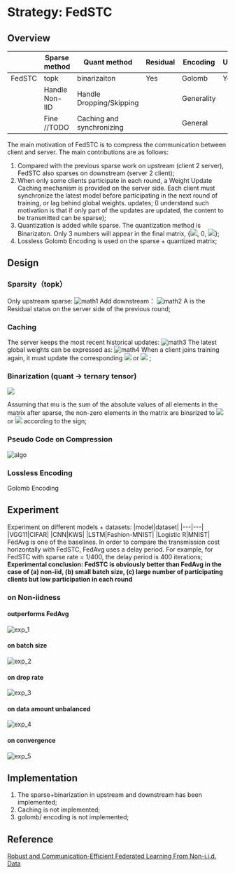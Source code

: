 # Strategy: FedSTC
## Overview
||Sparse method|Quant method|Residual|Encoding|Upstream|Downstream|
|---|---|---|---|---|---|---|
|FedSTC|topk|binarizaiton|Yes|Golomb|Yes|Yes|
||Handle Non-IID|Handle Dropping/Skipping||Generality|||
||Fine //TODO|Caching and synchronizing||General||

The main motivation of FedSTC is to compress the communication between client and server. The main contributions are as follows:
1. Compared with the previous sparse work on upstream (client 2 server), FedSTC also sparses on downstream (server 2 client);
2. When only some clients participate in each round, a Weight Update Caching mechanism is provided on the server side. Each client must synchronize the latest model before participating in the next round of training, or lag behind global weights. updates; (I understand such motivation is that if only part of the updates are updated, the content to be transmitted can be sparse);
3. Quantization is added while sparse. The quantization method is Binarizaton. Only 3 numbers will appear in the final matrix, {![](https://latex.codecogs.com/svg.image?\inline&space;\small&space;\mu), 0, ![](https://latex.codecogs.com/svg.image?\inline&space;\small&space;\mu)};
4. Lossless Golomb Encoding is used on the sparse + quantized matrix;
## Design
### Sparsity（topk）
Only upstream sparse:
![math1](resources/fedstc_math_1.jpg)
Add downstream：
![math2](resources/fedstc_math_2.jpg)
A is the Residual status on the server side of the previous round;
### Caching
The server keeps the most recent historical updates:
![math3](resources/fedstc_math_3.jpg)
The latest global weights can be expressed as:
![math4](resources/fedstc_math_4.jpg)
When a client joins training again, it must update the corresponding ![](https://latex.codecogs.com/svg.image?\inline&space;\small&space;P^{(s)}) or ![](https://latex.codecogs.com/svg.image?\inline&space;\small&space;W) ;
### Binarization (quant -> ternary tensor) 
![](https://latex.codecogs.com/svg.image?\inline&space;\small&space;e'&space;\in&space;\{-\mu,0,\mu\},&space;\&space;\mu&space;=&space;mean(abs(e)))

Assuming that mu is the sum of the absolute values of all elements in the matrix after sparse, the non-zero elements in the matrix are binarized to ![](https://latex.codecogs.com/svg.image?\inline&space;\small&space;\mu) or ![](https://latex.codecogs.com/svg.image?\inline&space;\small&space;-\mu) according to the sign;

### Pseudo Code on Compression
![algo](resources/fedstc_algo_1.jpg)
### Lossless Encoding
Golomb Encoding
## Experiment
Experiment on different models + datasets:
|model|dataset|
|---|---|
|VGG11|CIFAR|
|CNN|KWS|
|LSTM|Fashion-MNIST|
|Logistic R|MNIST|
FedAvg is one of the baselines. In order to compare the transmission cost horizontally with FedSTC, FedAvg uses a delay period. For example, for FedSTC with sparse rate = 1/400, the delay period is 400 iterations;
**Experimental conclusion: FedSTC is obviously better than FedAvg in the case of (a) non-iid, (b) small batch size, (c) large number of participating clients but low participation in each round**
### on Non-iidness
#### outperforms FedAvg
![exp_1](resources/fedstc_exp_1.jpg)
#### on batch size
![exp_2](resources/fedstc_exp_2.jpg)
#### on drop rate
![exp_3](resources/fedstc_exp_3.jpg)
#### on data amount unbalanced
![exp_4](resources/fedstc_exp_4.jpg)
#### on convergence
![exp_5](resources/fedstc_exp_5.jpg)
## Implementation
1. The sparse+binarization in upstream and downstream has been implemented;
2. Caching is not implemented;
3. golomb/ encoding is not implemented;

## Reference
[Robust and Communication-Efficient Federated Learning From Non-i.i.d. Data](https://ieeexplore.ieee.org/document/8889996)